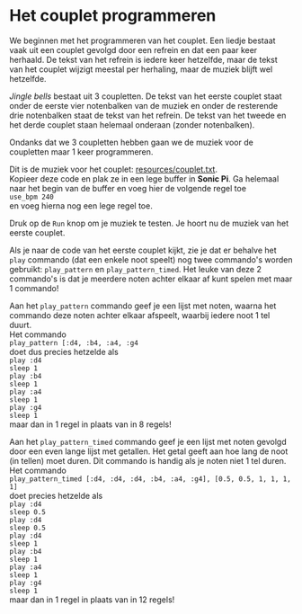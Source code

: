 # Het couplet programmeren

We beginnen met het programmeren van het couplet. Een liedje bestaat vaak uit een couplet gevolgd door een refrein en dat een paar keer herhaald. De tekst van het refrein is iedere keer hetzelfde, maar de tekst van het couplet wijzigt meestal per herhaling, maar de muziek blijft wel hetzelfde.

*Jingle bells* bestaat uit 3 coupletten. De tekst van het eerste couplet staat onder de eerste vier notenbalken van de muziek en onder de resterende drie notenbalken staat de tekst van het refrein. De tekst van het tweede en het derde couplet staan helemaal onderaan (zonder notenbalken).

Ondanks dat we 3 coupletten hebben gaan we de muziek voor de coupletten maar 1 keer programmeren.

Dit is de muziek voor het couplet: <a href="resources/couplet.txt" target="_blank">resources/couplet.txt</a>.  
Kopieer deze code en plak ze in een lege buffer in **Sonic Pi**. Ga helemaal naar het begin van de buffer en voeg hier de volgende regel toe  
`use_bpm 240`  
en voeg hierna nog een lege regel toe.

Druk op de `Run` knop om je muziek te testen. Je hoort nu de muziek van het eerste couplet.

Als je naar de code van het eerste couplet kijkt, zie je dat er behalve het `play` commando (dat een enkele noot speelt) nog twee commando's worden gebruikt: `play_pattern` en `play_pattern_timed`. Het leuke van deze 2 commando's is dat je meerdere noten achter elkaar af kunt spelen met maar 1 commando!

Aan het `play_pattern` commando geef je een lijst met noten, waarna het commando deze noten achter elkaar afspeelt, waarbij iedere noot 1 tel duurt.  
Het commando  
`play_pattern [:d4, :b4, :a4, :g4`  
doet dus precies hetzelde als  
`play :d4`  
`sleep 1`  
`play :b4`  
`sleep 1`  
`play :a4`  
`sleep 1`  
`play :g4`  
`sleep 1`  
maar dan in 1 regel in plaats van in 8 regels!

Aan het `play_pattern_timed` commando geef je een lijst met noten gevolgd door een even lange lijst met getallen. Het getal geeft aan hoe lang de noot (in tellen) moet duren. Dit commando is handig als je noten niet 1 tel duren.  
Het commando  
`play_pattern_timed [:d4, :d4, :d4, :b4, :a4, :g4], [0.5, 0.5, 1, 1, 1, 1]`  
doet precies hetzelde als  
`play :d4`  
`sleep 0.5`  
`play :d4`  
`sleep 0.5`  
`play :d4`  
`sleep 1`  
`play :b4`  
`sleep 1`  
`play :a4`  
`sleep 1`  
`play :g4`  
`sleep 1`  
maar dan in 1 regel in plaats van in 12 regels!







